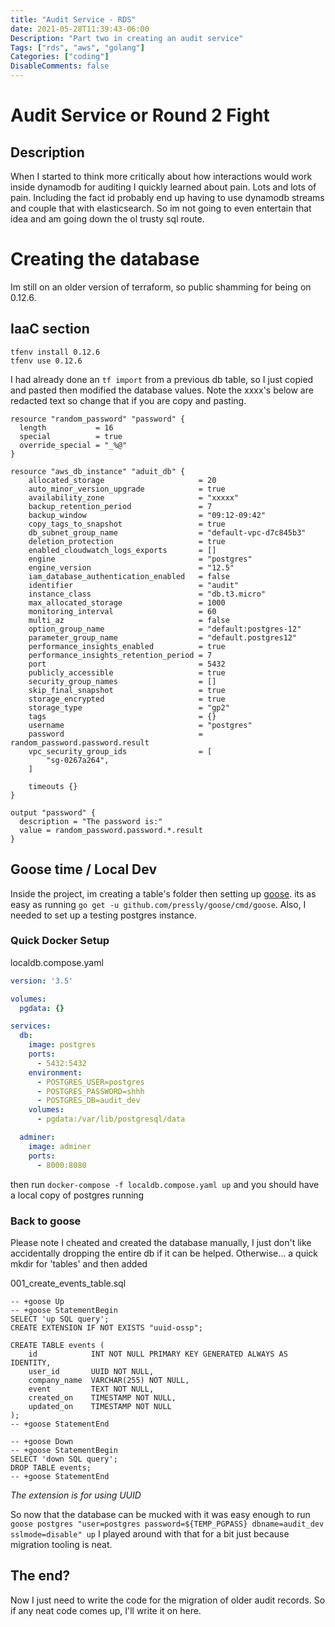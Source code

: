 ```yaml
---
title: "Audit Service - RDS"
date: 2021-05-28T11:39:43-06:00
Description: "Part two in creating an audit service"
Tags: ["rds", "aws", "golang"]
Categories: ["coding"]
DisableComments: false
---
```


# Audit Service or Round 2 Fight

## Description

When I started to think more critically about how interactions would work inside
dynamodb for auditing I quickly learned about pain. Lots and lots of pain. Including
the fact id probably end up having to use dynamodb streams and couple that with elasticsearch.
So im not going to even entertain that idea and am going down the ol trusty sql route.

# Creating the database

Im still on an older version of terraform, so public shamming for being on 0.12.6.

## IaaC section

```shell
tfenv install 0.12.6
tfenv use 0.12.6
```

I had already done an `tf import` from a previous db table, so I just copied and pasted then
modified the database values. Note the xxxx's below are redacted text so change that if you
are copy and pasting.

```hacl
resource "random_password" "password" {
  length           = 16
  special          = true
  override_special = "_%@"
}

resource "aws_db_instance" "aduit_db" {
    allocated_storage                     = 20
    auto_minor_version_upgrade            = true
    availability_zone                     = "xxxxx"
    backup_retention_period               = 7
    backup_window                         = "09:12-09:42"
    copy_tags_to_snapshot                 = true
    db_subnet_group_name                  = "default-vpc-d7c845b3"
    deletion_protection                   = true
    enabled_cloudwatch_logs_exports       = []
    engine                                = "postgres"
    engine_version                        = "12.5"
    iam_database_authentication_enabled   = false
    identifier                            = "audit"
    instance_class                        = "db.t3.micro"
    max_allocated_storage                 = 1000
    monitoring_interval                   = 60
    multi_az                              = false
    option_group_name                     = "default:postgres-12"
    parameter_group_name                  = "default.postgres12"
    performance_insights_enabled          = true
    performance_insights_retention_period = 7
    port                                  = 5432
    publicly_accessible                   = true
    security_group_names                  = []
    skip_final_snapshot                   = true
    storage_encrypted                     = true
    storage_type                          = "gp2"
    tags                                  = {}
    username                              = "postgres"
    password                              = random_password.password.result
    vpc_security_group_ids                = [
        "sg-0267a264",
    ]

    timeouts {}
}

output "password" {
  description = "The password is:"
  value = random_password.password.*.result
}
```
## Goose time / Local Dev

Inside the project, im creating a table's folder then setting up [goose](https://github.com/pressly/goose).
its as easy as running `go get -u github.com/pressly/goose/cmd/goose`.  Also, I needed to set up a testing
postgres instance.

### Quick Docker Setup
localdb.compose.yaml
```yaml
version: '3.5'

volumes:
  pgdata: {}

services:
  db:
    image: postgres
    ports:
      - 5432:5432
    environment:
      - POSTGRES_USER=postgres
      - POSTGRES_PASSWORD=shhh
      - POSTGRES_DB=audit_dev
    volumes:
      - pgdata:/var/lib/postgresql/data

  adminer:
    image: adminer
    ports:
      - 8000:8080
```

then run `docker-compose -f localdb.compose.yaml up` and you should have a local copy of postgres running

### Back to goose

Please note I cheated and created the database manually, I just don't like accidentally dropping the entire db if
it can be helped. Otherwise... a quick mkdir for 'tables' and then added

001_create_events_table.sql
```shell
-- +goose Up
-- +goose StatementBegin
SELECT 'up SQL query';
CREATE EXTENSION IF NOT EXISTS "uuid-ossp";

CREATE TABLE events (
    id            INT NOT NULL PRIMARY KEY GENERATED ALWAYS AS IDENTITY,
    user_id       UUID NOT NULL,
    company_name  VARCHAR(255) NOT NULL,
    event         TEXT NOT NULL,
    created_on    TIMESTAMP NOT NULL,
    updated_on    TIMESTAMP NOT NULL
);
-- +goose StatementEnd

-- +goose Down
-- +goose StatementBegin
SELECT 'down SQL query';
DROP TABLE events;
-- +goose StatementEnd
```

_The extension is for using UUID_

So now that the database can be mucked with it was easy enough to run
`goose postgres "user=postgres password=${TEMP_PGPASS} dbname=audit_dev sslmode=disable" up`
I played around with that for a bit just because migration tooling is neat.

## The end?

Now I just need to write the code for the migration of older audit records. So if any neat code comes up, I'll write it
on here.
